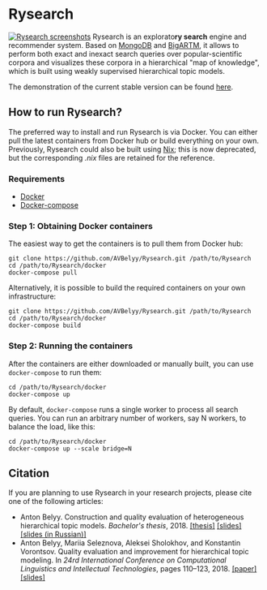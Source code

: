 # Rysearch
[![Rysearch screenshots](https://s3.eu-central-1.amazonaws.com/rysearch/rysearch-github-header.jpg)](http://rysearch.retloko.org/)
Rysearch is an explorato**ry search** engine and recommender system. Based on [MongoDB](https://www.mongodb.com/) and [BigARTM](http://bigartm.org), it allows to perform both exact and inexact search queries over popular-scientific corpora and visualizes these corpora in a hierarchical "map of knowledge", which is built using weakly supervised hierarchical topic models.

The demonstration of the current stable version can be found [here](http://rysearch.retloko.org/).

## How to run Rysearch?
The preferred way to install and run Rysearch is via Docker. You can either pull the latest containers from Docker hub or build everything on your own. Previously, Rysearch could also be built using [Nix](https://github.com/NixOS/nix); this is now deprecated, but the corresponding *.nix* files are retained for the reference.

### Requirements
* [Docker](https://www.docker.com/products/docker-desktop)
* [Docker-compose](https://github.com/docker/compose/releases)

### Step 1: Obtaining Docker containers

The easiest way to get the containers is to pull them from Docker hub:
```
git clone https://github.com/AVBelyy/Rysearch.git /path/to/Rysearch
cd /path/to/Rysearch/docker
docker-compose pull
```

Alternatively, it is possible to build the required containers on your own infrastructure:
```
git clone https://github.com/AVBelyy/Rysearch.git /path/to/Rysearch
cd /path/to/Rysearch/docker
docker-compose build
```

### Step 2: Running the containers

After the containers are either downloaded or manually built, you can use `docker-compose` to run them:
```
cd /path/to/Rysearch/docker
docker-compose up
```

By default, `docker-compose` runs a single worker to process all search queries. You can run an arbitrary number of workers, say N workers, to balance the load, like this:
```
cd /path/to/Rysearch/docker
docker-compose up --scale bridge=N
```

## Citation
If you are planning to use Rysearch in your research projects, please cite one of the following articles:
* Anton Belyy. Construction and quality evaluation of heterogeneous hierarchical topic models. *Bachelor's thesis*, 2018. [[thesis]](https://arxiv.org/abs/1811.02820) [[slides]](https://static.retloko.org/slides/belyy2018bachelor-thesis-slides.pdf) [[slides (in Russian)]](https://static.retloko.org/slides/belyy2018bachelor-thesis-slides-russian.pdf)
* Anton Belyy, Mariia Seleznova, Aleksei Sholokhov, and Konstantin Vorontsov. Quality evaluation and improvement for hierarchical topic modeling. In *24rd International Conference on Computational Linguistics and Intellectual Technologies*, pages 110–123, 2018. [[paper]](http://www.dialog-21.ru/media/4562/belyyavplusetal.pdf) [[slides]](http://www.dialog-21.ru/media/4352/belyy_seleznova.pdf)
